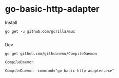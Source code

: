 # go-basic-http-adapter 

Install

````
go get -u github.com/gorilla/mux


````

Dev
````
go get github.com/githubnemo/CompileDaemon

CompileDaemon

CompileDaemon -command="go-basic-http-adapter.exe" 

````